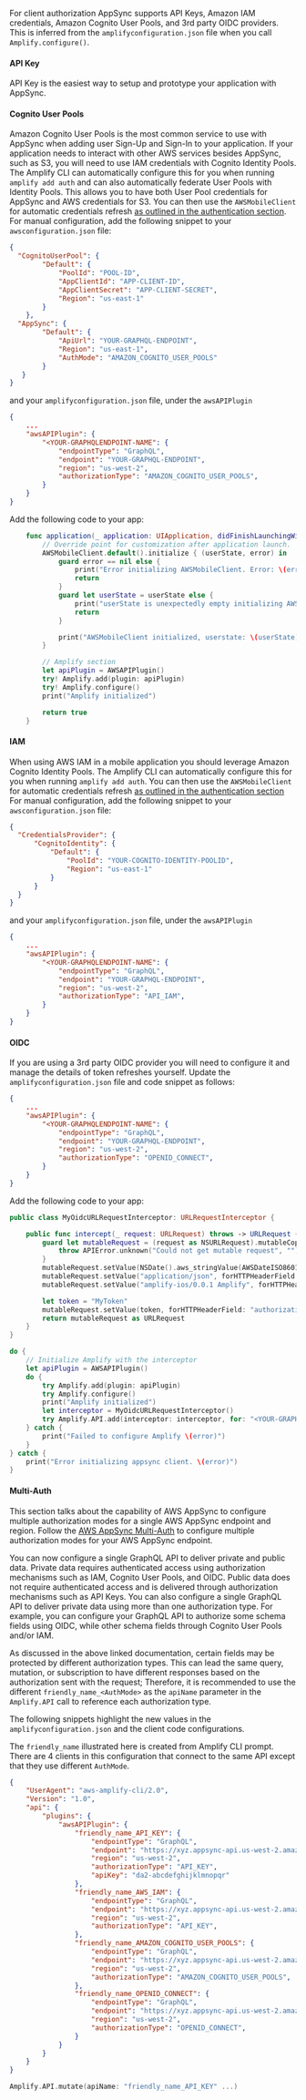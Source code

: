 For client authorization AppSync supports API Keys, Amazon IAM credentials, Amazon Cognito User Pools, and 3rd party OIDC providers. This is inferred from the `amplifyconfiguration.json` file when you call `Amplify.configure()`.

#### API Key

API Key is the easiest way to setup and prototype your application with AppSync. 


#### Cognito User Pools

Amazon Cognito User Pools is the most common service to use with AppSync when adding user Sign-Up and Sign-In to your application. If your application needs to interact with other AWS services besides AppSync, such as S3, you will need to use IAM credentials with Cognito Identity Pools. The Amplify CLI can automatically configure this for you when running `amplify add auth` and can also automatically federate User Pools with Identity Pools. This allows you to have both User Pool credentials for AppSync and AWS credentials for S3. You can then use the `AWSMobileClient` for automatic credentials refresh [as outlined in the authentication section](/sdk/auth/how-it-works?platform=ios). For manual configuration, add the following snippet to your `awsconfiguration.json` file:

```json
{
  "CognitoUserPool": {
        "Default": {
            "PoolId": "POOL-ID",
            "AppClientId": "APP-CLIENT-ID",
            "AppClientSecret": "APP-CLIENT-SECRET",
            "Region": "us-east-1"
        }
    },
  "AppSync": {
        "Default": {
            "ApiUrl": "YOUR-GRAPHQL-ENDPOINT",
            "Region": "us-east-1",
            "AuthMode": "AMAZON_COGNITO_USER_POOLS"
        }
   }
}
```

and your `amplifyconfiguration.json` file, under the `awsAPIPlugin`
```json
{
    ...
    "awsAPIPlugin": {
        "<YOUR-GRAPHQLENDPOINT-NAME": {
            "endpointType": "GraphQL",
            "endpoint": "YOUR-GRAPHQL-ENDPOINT",
            "region": "us-west-2",
            "authorizationType": "AMAZON_COGNITO_USER_POOLS",
        }
    }
}

```

Add the following code to your app:

```swift                                
    func application(_ application: UIApplication, didFinishLaunchingWithOptions launchOptions: [UIApplication.LaunchOptionsKey: Any]?) -> Bool {
        // Override point for customization after application launch.
        AWSMobileClient.default().initialize { (userState, error) in
            guard error == nil else {
                print("Error initializing AWSMobileClient. Error: \(error!.localizedDescription)")
                return
            }
            guard let userState = userState else {
                print("userState is unexpectedly empty initializing AWSMobileClient")
                return
            }

            print("AWSMobileClient initialized, userstate: \(userState)")
        }

        // Amplify section
        let apiPlugin = AWSAPIPlugin()
        try! Amplify.add(plugin: apiPlugin)
        try! Amplify.configure()
        print("Amplify initialized")

        return true
    }
```

#### IAM

When using AWS IAM in a mobile application you should leverage Amazon Cognito Identity Pools. The Amplify CLI can automatically configure this for you when running `amplify add auth`. You can then use the `AWSMobileClient` for automatic credentials refresh [as outlined in the authentication section](/sdk/auth/how-it-works?platform=ios) For manual configuration, add the following snippet to your `awsconfiguration.json` file:

```json
{
  "CredentialsProvider": {
      "CognitoIdentity": {
          "Default": {
              "PoolId": "YOUR-COGNITO-IDENTITY-POOLID",
              "Region": "us-east-1"
          }
      }
  } 
}
```

and your `amplifyconfiguration.json` file, under the `awsAPIPlugin`
```json
{
    ...
    "awsAPIPlugin": {
        "<YOUR-GRAPHQLENDPOINT-NAME": {
            "endpointType": "GraphQL",
            "endpoint": "YOUR-GRAPHQL-ENDPOINT",
            "region": "us-west-2",
            "authorizationType": "API_IAM",
        }
    }
}
```


#### OIDC

If you are using a 3rd party OIDC provider you will need to configure it and manage the details of token refreshes yourself. Update the `amplifyconfiguration.json` file and code snippet as follows:

```json
{
    ...
    "awsAPIPlugin": {
        "<YOUR-GRAPHQLENDPOINT-NAME": {
            "endpointType": "GraphQL",
            "endpoint": "YOUR-GRAPHQL-ENDPOINT",
            "region": "us-west-2",
            "authorizationType": "OPENID_CONNECT",
        }
    }
}
```

Add the following code to your app:

```swift
public class MyOidcURLRequestInterceptor: URLRequestInterceptor {

    public func intercept(_ request: URLRequest) throws -> URLRequest {
        guard let mutableRequest = (request as NSURLRequest).mutableCopy() as? NSMutableURLRequest else {
            throw APIError.unknown("Could not get mutable request", "")
        }
        mutableRequest.setValue(NSDate().aws_stringValue(AWSDateISO8601DateFormat2), forHTTPHeaderField: "X-Amz-Date")
        mutableRequest.setValue("application/json", forHTTPHeaderField: "Content-Type")
        mutableRequest.setValue("amplify-ios/0.0.1 Amplify", forHTTPHeaderField: "User-Agent")

        let token = "MyToken"
        mutableRequest.setValue(token, forHTTPHeaderField: "authorization")
        return mutableRequest as URLRequest
    }
}

do {
    // Initialize Amplify with the interceptor
    let apiPlugin = AWSAPIPlugin()
    do {
        try Amplify.add(plugin: apiPlugin)
        try Amplify.configure()
        print("Amplify initialized")
        let interceptor = MyOidcURLRequestInterceptor()
        try Amplify.API.add(interceptor: interceptor, for: "<YOUR-GRAPHQENDPOINT-NAME>")
    } catch {
        print("Failed to configure Amplify \(error)")
    }
} catch {
    print("Error initializing appsync client. \(error)")
}
```

#### Multi-Auth

This section talks about the capability of AWS AppSync to configure multiple authorization modes for a single AWS AppSync endpoint and region. Follow the [AWS AppSync Multi-Auth](https://docs.aws.amazon.com/appsync/latest/devguide/security.html#using-additional-authorization-modes) to configure multiple authorization modes for your AWS AppSync endpoint.

You can now configure a single GraphQL API to deliver private and public data. Private data requires authenticated access using authorization mechanisms such as IAM, Cognito User Pools, and OIDC. Public data does not require authenticated access and is delivered through authorization mechanisms such as API Keys. You can also configure a single GraphQL API to deliver private data using more than one authorization type. For example, you can configure your GraphQL API  to authorize some schema fields using OIDC, while other schema fields through Cognito User Pools and/or IAM.

As discussed in the above linked documentation, certain fields may be protected by different authorization types. This can lead the same query, mutation, or subscription to have different responses based on the authorization sent with the request; Therefore, it is recommended to use the different `friendly_name_<AuthMode>` as the `apiName` parameter in the `Amplify.API` call to reference each authorization type.

The following snippets highlight the new values in the `amplifyconfiguration.json` and the client code configurations.

The `friendly_name` illustrated here is created from Amplify CLI prompt. There are 4 clients in this configuration that connect to the same API except that they use different `AuthMode`.

```json
{
    "UserAgent": "aws-amplify-cli/2.0",
    "Version": "1.0",
    "api": {
        "plugins": {
            "awsAPIPlugin": {
                "friendly_name_API_KEY": {
                    "endpointType": "GraphQL",
                    "endpoint": "https://xyz.appsync-api.us-west-2.amazonaws.com/graphql",
                    "region": "us-west-2",
                    "authorizationType": "API_KEY",
                    "apiKey": "da2-abcdefghijklmnopqr"
                },
                "friendly_name_AWS_IAM": {
                    "endpointType": "GraphQL",
                    "endpoint": "https://xyz.appsync-api.us-west-2.amazonaws.com/graphql",
                    "region": "us-west-2",
                    "authorizationType": "API_KEY",
                },
                "friendly_name_AMAZON_COGNITO_USER_POOLS": {
                    "endpointType": "GraphQL",
                    "endpoint": "https://xyz.appsync-api.us-west-2.amazonaws.com/graphql",
                    "region": "us-west-2",
                    "authorizationType": "AMAZON_COGNITO_USER_POOLS",
                },
                "friendly_name_OPENID_CONNECT": {
                    "endpointType": "GraphQL",
                    "endpoint": "https://xyz.appsync-api.us-west-2.amazonaws.com/graphql",
                    "region": "us-west-2",
                    "authorizationType": "OPENID_CONNECT",
                }
            }
        }
    }
}
```

```swift
Amplify.API.mutate(apiName: "friendly_name_API_KEY" ...)
```